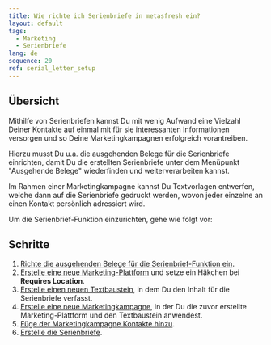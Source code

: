 ```yaml
---
title: Wie richte ich Serienbriefe in metasfresh ein?
layout: default
tags:
  - Marketing
  - Serienbriefe
lang: de
sequence: 20
ref: serial_letter_setup
---
```


## Übersicht
Mithilfe von Serienbriefen kannst Du mit wenig Aufwand eine Vielzahl Deiner Kontakte auf einmal mit für sie interessanten Informationen versorgen und so Deine Marketingkampagnen erfolgreich vorantreiben.

Hierzu musst Du u.a. die ausgehenden Belege für die Serienbriefe einrichten, damit Du die erstellten Serienbriefe unter dem Menüpunkt "Ausgehende Belege" wiederfinden und weiterverarbeiten kannst.

Im Rahmen einer Marketingkampagne kannst Du Textvorlagen entwerfen, welche dann auf die Serienbriefe gedruckt werden, wovon jeder einzelne an einen Kontakt persönlich adressiert wird.

Um die Serienbrief-Funktion einzurichten, gehe wie folgt vor:

## Schritte
1. [Richte die ausgehenden Belege für die Serienbrief-Funktion ein](Ausgehende_Belege_Konfig_Serienbriefe).
1. [Erstelle eine neue Marketing-Plattform](MKTG-Plattform_erstellen) und setze ein Häkchen bei **Requires Location**.
1. [Erstelle einen neuen Textbaustein](Textbaustein_erstellen), in dem Du den Inhalt für die Serienbriefe verfasst.
1. [Erstelle eine neue Marketingkampagne](MKTG-Kampagne_erstellen), in der Du die zuvor erstellte Marketing-Plattform und den Textbaustein anwendest.
1. [Füge der Marketingkampagne Kontakte hinzu](MKTG-Kampagne_Kontakte_hinzufuegen).
1. [Erstelle die Serienbriefe](Serienbriefe_erstellen).
